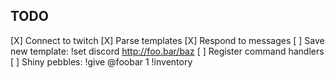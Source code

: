 
## TODO
[X] Connect to twitch
[X] Parse templates
[X] Respond to messages
[ ] Save new template: !set discord http://foo.bar/baz
[ ] Register command handlers
[ ] Shiny pebbles: 
      !give @foobar 1
      !inventory
